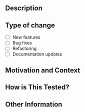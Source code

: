 ## Description
<!-- Describe your changes in detail. -->

## Type of change
<!-- Select type of change and remove irrelevant options. -->
* [ ] New features
* [ ] Bug fixes 
* [ ] Refactoring
* [ ] Documentation updates

## Motivation and Context
<!-- Why is this change required? What problem does it solve? -->

## How is This Tested?
<!-- Describe the test environment and procedures. --> 

## Other Information
